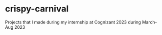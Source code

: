 # crispy-carnival
Projects that I made during my internship at Cognizant 2023 during March-Aug 2023
